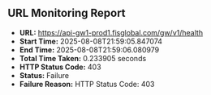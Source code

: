 ## URL Monitoring Report

- **URL:** https://api-gw1-prod1.fisglobal.com/gw/v1/health
- **Start Time:** 2025-08-08T21:59:05.847074
- **End Time:** 2025-08-08T21:59:06.080979
- **Total Time Taken:** 0.233905 seconds
- **HTTP Status Code:** 403
- **Status:** Failure
- **Failure Reason:** HTTP Status Code: 403
